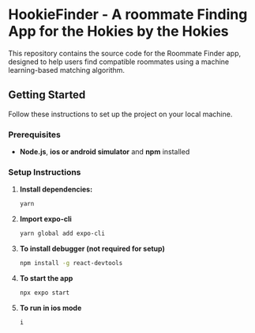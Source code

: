 # HookieFinder - A roommate Finding App for the Hokies by the Hokies

This repository contains the source code for the Roommate Finder app, designed to help users find compatible roommates using a machine learning-based matching algorithm.

## Getting Started

Follow these instructions to set up the project on your local machine.

### Prerequisites

- **Node.js**, **ios or android simulator** and **npm** installed

### Setup Instructions

1. **Install dependencies:**

   ```bash
   yarn

   ```

2. **Import expo-cli**

   ```bash
   yarn global add expo-cli

   ```

3. **To install debugger (not required for setup)**

   ```bash
   npm install -g react-devtools

   ```

4. **To start the app**
   ```bash
   npx expo start
   ```
5. **To run in ios mode**
   ```bash
   i
   ```
